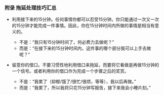 

### 附录 拖延处理技巧汇总
+ 利用接下来的15分钟。任何事情你都可以忍受15分钟。你只能通过一次又一次的15分钟才能完成一件事情。因此，你在15分钟时间内所做的事情是相当有意义的。
    + 不是：“我只有15分钟时间了，何必费力去做呢？”
    + 而是：“在接下来的15分钟时间内，这件事的哪个部分我可以上手去做呢？”


+ 留意你的借口。不要习惯性地利用借口来拖延，而要将它看做是再做15分钟的一个信号。或者利用你的借口作为完成一个步骤之后的奖赏。
    + 不是：“我累了（抑郁/饿了/很忙/很烦，等等），我以后再做。”
    + 而是：“我累了，所以我将只花15分钟写报告，接下来我会小睡片刻。”